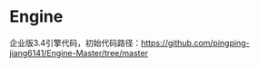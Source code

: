 Engine
===============

企业版3.4引擎代码，初始代码路径：https://github.com/pingping-jiang6141/Engine-Master/tree/master